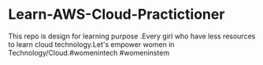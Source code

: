 # Learn-AWS-Cloud-Practictioner
This repo is design for learning purpose .Every girl who have less resources to learn cloud technology.Let's empower women in Technology/Cloud.#womenintech #womeninstem
